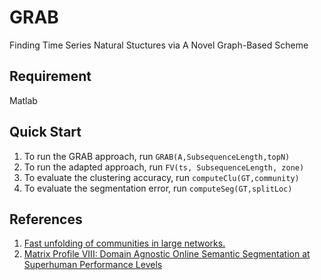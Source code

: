 # GRAB
Finding Time Series Natural Stuctures via A Novel Graph-Based Scheme

## Requirement
Matlab

## Quick Start
1. To run the GRAB approach, run `GRAB(A,SubsequenceLength,topN)`
2. To run the adapted approach, run `FV(ts, SubsequenceLength, zone)`
3. To evaluate the clustering accuracy, run `computeClu(GT,community)`
4. To evaluate the segmentation error, run `computeSeg(GT,splitLoc)`

## References
1. [Fast unfolding of communities in large networks.](https://arxiv.org/abs/0803.0476)
2. [Matrix Profile VIII: Domain Agnostic Online Semantic Segmentation at Superhuman Performance Levels](https://ieeexplore.ieee.org/abstract/document/8215484)
